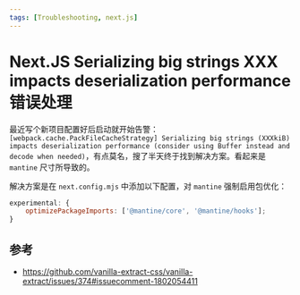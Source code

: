 ```yaml
---
tags: [Troubleshooting, next.js]
---
```


# Next.JS Serializing big strings XXX impacts deserialization performance 错误处理

最近写个新项目配置好后启动就开始告警：`[webpack.cache.PackFileCacheStrategy] Serializing big strings (XXXkiB) impacts deserialization performance (consider using Buffer instead and decode when needed)`，有点莫名，搜了半天终于找到解决方案。看起来是 `mantine` 尺寸所导致的。

解决方案是在 `next.config.mjs` 中添加以下配置，对 `mantine` 强制启用包优化：

```js
experimental: {
    optimizePackageImports: ['@mantine/core', '@mantine/hooks'];
}
```

## 参考

-   https://github.com/vanilla-extract-css/vanilla-extract/issues/374#issuecomment-1802054411
